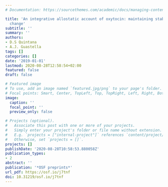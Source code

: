 ```yaml
---
# Documentation: https://sourcethemes.com/academic/docs/managing-content/

title: 'An integrative allostatic account of oxytocin: maintaining stability through
  change'
subtitle: ''
summary: ''
authors:
- D.S Quintana
- A.J. Guastella
tags: []
categories: []
date: '2019-01-01'
lastmod: 2020-08-28T12:58:54+02:00
featured: false
draft: false

# Featured image
# To use, add an image named `featured.jpg/png` to your page's folder.
# Focal points: Smart, Center, TopLeft, Top, TopRight, Left, Right, BottomLeft, Bottom, BottomRight.
image:
  caption: ''
  focal_point: ''
  preview_only: false

# Projects (optional).
#   Associate this post with one or more of your projects.
#   Simply enter your project's folder or file name without extension.
#   E.g. `projects = ["internal-project"]` references `content/project/deep-learning/index.md`.
#   Otherwise, set `projects = []`.
projects: []
publishDate: '2020-08-28T10:58:53.880058Z'
publication_types:
- 2
abstract: ''
publication: '*OSF preprints*'
url_pdf: https://osf.io/j7tnf
doi: 10.31219/osf.io/j7tnf
---
```

